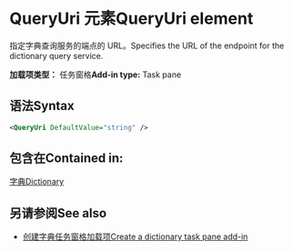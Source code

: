 # <a name="queryuri-element"></a><span data-ttu-id="5c096-101">QueryUri 元素</span><span class="sxs-lookup"><span data-stu-id="5c096-101">QueryUri element</span></span>

<span data-ttu-id="5c096-102">指定字典查询服务的端点的 URL。</span><span class="sxs-lookup"><span data-stu-id="5c096-102">Specifies the URL of the endpoint for the dictionary query service.</span></span>

<span data-ttu-id="5c096-103">**加载项类型：** 任务窗格</span><span class="sxs-lookup"><span data-stu-id="5c096-103">**Add-in type:** Task pane</span></span>

## <a name="syntax"></a><span data-ttu-id="5c096-104">语法</span><span class="sxs-lookup"><span data-stu-id="5c096-104">Syntax</span></span>

```XML
<QueryUri DefaultValue="string" />
```

## <a name="contained-in"></a><span data-ttu-id="5c096-105">包含在</span><span class="sxs-lookup"><span data-stu-id="5c096-105">Contained in:</span></span>

[<span data-ttu-id="5c096-106">字典</span><span class="sxs-lookup"><span data-stu-id="5c096-106">Dictionary</span></span>](dictionary.md)

## <a name="see-also"></a><span data-ttu-id="5c096-107">另请参阅</span><span class="sxs-lookup"><span data-stu-id="5c096-107">See also</span></span>

- [<span data-ttu-id="5c096-108">创建字典任务窗格加载项</span><span class="sxs-lookup"><span data-stu-id="5c096-108">Create a dictionary task pane add-in</span></span>](https://docs.microsoft.com/office/dev/add-ins/word/dictionary-task-pane-add-ins)
    
